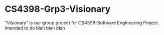 # CS4398-Grp3-Visionary
"Visionary" is our group project for CS4398-Software Engineering Project. Intended to do blah blah blah
